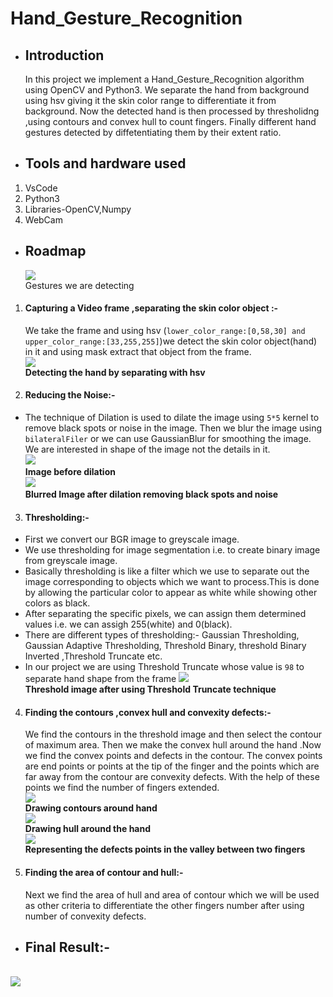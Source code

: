 

# Hand_Gesture_Recognition
* ## **Introduction**

  In this project we implement a Hand_Gesture_Recognition algorithm using OpenCV and Python3.
  We separate the hand from background using hsv giving it the skin color range to differentiate it from background.
  Now the detected hand is then processed by thresholidng ,using contours and convex hull to count fingers. Finally different hand gestures detected by diffetentiating them by     their extent ratio.


* ## **Tools and hardware used**
1. VsCode
2. Python3
3. Libraries-OpenCV,Numpy
4. WebCam

* ## **Roadmap**
  ![](https://i.imgur.com/aR1ST5C.png)
  <br>Gestures we are detecting</br>
1.  #### Capturing a Video frame ,separating the skin color object :- 
    We take the frame and using hsv (`lower_color_range:[0,58,30] and upper_color_range:[33,255,255]`)we detect the skin color object(hand) in it and using mask extract that object from the frame.<br>
    ![](https://i.imgur.com/w6lqSId.png)<br>
    **Detecting the hand by separating with hsv**

2. #### Reducing the Noise:-
 *   The technique of Dilation is used to dilate the image using `5*5` kernel to remove black spots or noise in the image. Then we blur the image using `bilateralFiler` or we can use GaussianBlur      for smoothing the image. We are interested in shape of the image not the details in it.<br>
 ![](https://i.imgur.com/GxqR7OV.png) <br>**Image before dilation**<br>
 ![](https://i.imgur.com/B6WSaAH.png)<br>
**Blurred Image after dilation removing black spots and noise**


3. #### Thresholding:-
  * First we convert our BGR image to  greyscale image.
  * We use thresholding for image segmentation i.e. to create binary image from greyscale image.
  * Basically thresholding is like a filter which we use to separate out the image corresponding to objects which we want to process.This is done by allowing the particular         color to appear as white while showing other colors as black.
  * After separating the specific pixels, we can assign them determined values i.e. we can assigh 255(white) and 0(black).
  * There are different types of thresholding:-
    Gaussian Thresholding, Gaussian Adaptive Thresholding, Threshold Binary, threshold Binary Inverted ,Threshold Truncate etc.
  * In our project we are using Threshold Truncate whose value is `98` to separate hand shape from the frame ![](https://i.imgur.com/Ee25Gve.png)<br>
**Threshold image after using Threshold Truncate technique**


4. #### Finding the contours ,convex hull and convexity defects:-
    We find the contours in the threshold image and then select the contour of maximum area. Then we make the convex hull around the hand .Now we find the convex points and         defects in the contour. The convex points are end points or points at the tip of the finger and the points which are far away from the contour are convexity defects. With       the help of these points we find the number of fingers extended.<br>
    ![](https://i.imgur.com/OKxxKcO.png)<br>
    **Drawing contours around hand**<br>
    ![](https://i.imgur.com/zbuJE09.png)<br>
    **Drawing hull around the hand**<br>
    ![](https://i.imgur.com/pMrx1vf.png)<br>
    **Representing the defects points in the valley between two fingers**




5. #### Finding the area of contour and hull:-
    Next we find the area of hull and area of contour which we will be used as other criteria to differentiate the other fingers number after using number of convexity defects.


- ## Final Result:-
<br>![](Fingers_detection.gif)</br>
